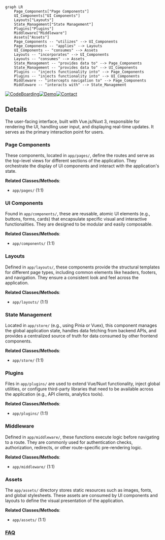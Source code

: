 ```mermaid
graph LR
    Page_Components["Page Components"]
    UI_Components["UI Components"]
    Layouts["Layouts"]
    State_Management["State Management"]
    Plugins["Plugins"]
    Middleware["Middleware"]
    Assets["Assets"]
    Page_Components -- "utilizes" --> UI_Components
    Page_Components -- "applies" --> Layouts
    UI_Components -- "consumes" --> Assets
    Layouts -- "incorporates" --> UI_Components
    Layouts -- "consumes" --> Assets
    State_Management -- "provides data to" --> Page_Components
    State_Management -- "provides data to" --> UI_Components
    Plugins -- "injects functionality into" --> Page_Components
    Plugins -- "injects functionality into" --> UI_Components
    Middleware -- "intercepts navigation to" --> Page_Components
    Middleware -- "interacts with" --> State_Management
```

[![CodeBoarding](https://img.shields.io/badge/Generated%20by-CodeBoarding-9cf?style=flat-square)](https://github.com/CodeBoarding/GeneratedOnBoardings)[![Demo](https://img.shields.io/badge/Try%20our-Demo-blue?style=flat-square)](https://www.codeboarding.org/demo)[![Contact](https://img.shields.io/badge/Contact%20us%20-%20contact@codeboarding.org-lightgrey?style=flat-square)](mailto:contact@codeboarding.org)

## Details

The user-facing interface, built with Vue.js/Nuxt 3, responsible for rendering the UI, handling user input, and displaying real-time updates. It serves as the primary interaction point for users.

### Page Components
These components, located in `app/pages/`, define the routes and serve as the top-level views for different sections of the application. They orchestrate the display of UI components and interact with the application's state.


**Related Classes/Methods**:

- `app/pages/` (1:1)


### UI Components
Found in `app/components/`, these are reusable, atomic UI elements (e.g., buttons, forms, cards) that encapsulate specific visual and interactive functionalities. They are designed to be modular and easily composable.


**Related Classes/Methods**:

- `app/components/` (1:1)


### Layouts
Defined in `app/layouts/`, these components provide the structural templates for different page types, including common elements like headers, footers, and navigation. They ensure a consistent look and feel across the application.


**Related Classes/Methods**:

- `app/layouts/` (1:1)


### State Management
Located in `app/store/` (e.g., using Pinia or Vuex), this component manages the global application state, handles data fetching from backend APIs, and provides a centralized source of truth for data consumed by other frontend components.


**Related Classes/Methods**:

- `app/store/` (1:1)


### Plugins
Files in `app/plugins/` are used to extend Vue/Nuxt functionality, inject global utilities, or configure third-party libraries that need to be available across the application (e.g., API clients, analytics tools).


**Related Classes/Methods**:

- `app/plugins/` (1:1)


### Middleware
Defined in `app/middleware/`, these functions execute logic before navigating to a route. They are commonly used for authentication checks, authorization, redirects, or other route-specific pre-rendering logic.


**Related Classes/Methods**:

- `app/middleware/` (1:1)


### Assets
The `app/assets/` directory stores static resources such as images, fonts, and global stylesheets. These assets are consumed by UI components and layouts to define the visual presentation of the application.


**Related Classes/Methods**:

- `app/assets/` (1:1)




### [FAQ](https://github.com/CodeBoarding/GeneratedOnBoardings/tree/main?tab=readme-ov-file#faq)